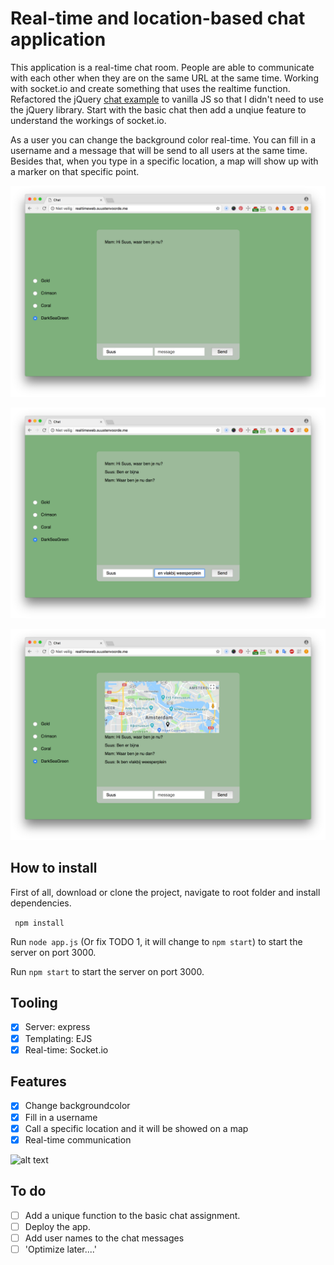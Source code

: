 # Real-time and location-based chat application

This application is a real-time chat room. People are able to communicate with each other when they are on the same URL at the same time. Working with socket.io and create something that uses the realtime function. Refactored the jQuery [chat example](https://socket.io/get-started/chat/) to vanilla JS so that I didn't need to use the jQuery library. Start with the basic chat then add a unqiue feature to understand the workings of socket.io.

As a user you can change the background color real-time. You can fill in a username and a message that will be send to all users at the same time. Besides that, when you type in a specific location, a map will show up with a marker on that specific point.

![alt text](./screenshots/1.png "Logo Title Text 1")

![alt text](./screenshots/2.png "Logo Title Text 1")

![alt text](./screenshots/3.png "Logo Title Text 1")

## How to install
First of all, download or clone the project, navigate to root folder and install dependencies.

``` npm install```

Run ``` node app.js ```
(Or fix TODO 1, it will change to `npm start`)
to start the server on port 3000.

Run ``` npm start ``` to start the server on port 3000.

## Tooling
- [x] Server: express
- [x] Templating: EJS
- [x] Real-time: Socket.io

## Features
- [x] Change backgroundcolor
- [x] Fill in a username
- [x] Call a specific location and it will be showed on a map
- [x] Real-time communication

![alt text](./screenshots/4.png "Logo Title Text 1")

## To do
- [ ] Add a unique function to the basic chat assignment.
- [ ] Deploy the app.
- [ ] Add user names to the chat messages
- [ ] 'Optimize later....'
